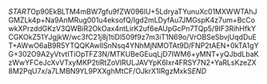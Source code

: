 $START$Op90EkBLTM4mBW7gfu9fZW096lU+5LdryaTYunuXc01MXWWTAhJGMZLk4p+Na9AnMRug001u4eksofQ/Igd2mLDyfAu7JMGspK4z7um+BcCowkXPrzddGKzV3QWBiR2OkOax4ntLirK2uf6eAUpGcPn7TQp5/9IF3RihHfkYCGKOkZ51YJgjkW/wc3fC21j8j1tiDl509f9z7m3iT1N69o/VrOBSeSbvjUqdDuET+AWwO6aB9R5YTQQKAwIlSnNsq4YNhMjNMOTAt9D/FNP2tAEN+0kTA1gYG+302O9A2yVtvtITiOpTFZ3N/MTKUBeGEuqLjD7IWM6+yMNT+yQJbdLbaKzWwYFCeJcXvVTxyMKP2tiRtZoVIRULJAVYpK6Ixr4FRSY7N2+YaRLsKzeZX8M2PqU7x/a7LMBN9YL9PXXghMtCF/OJkrX1IRgzMxkS$END$